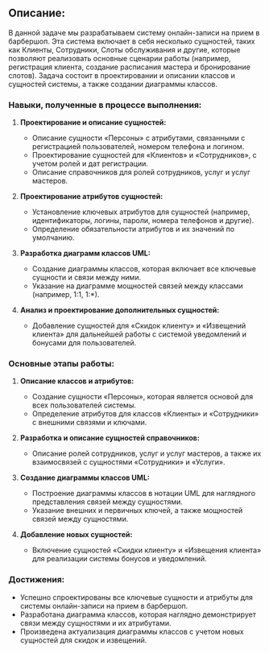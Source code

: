 ## Описание:

В данной задаче мы разрабатываем систему онлайн-записи на прием в барбершоп. Эта система включает в себя несколько сущностей, таких как Клиенты, Сотрудники, Слоты обслуживания и другие, которые позволяют реализовать основные сценарии работы (например, регистрация клиента, создание расписания мастера и бронирование слотов). Задача состоит в проектировании и описании классов и сущностей системы, а также создании диаграммы классов.

### Навыки, полученные в процессе выполнения:

1. **Проектирование и описание сущностей:**
   - Описание сущности «Персоны» с атрибутами, связанными с регистрацией пользователей, номером телефона и логином.
   - Проектирование сущностей для «Клиентов» и «Сотрудников», с учетом ролей и дат регистрации.
   - Описание справочников для ролей сотрудников, услуг и услуг мастеров.

2. **Проектирование атрибутов сущностей:**
   - Установление ключевых атрибутов для сущностей (например, идентификаторы, логины, пароли, номера телефонов и другие).
   - Определение обязательности атрибутов и их значений по умолчанию.

3. **Разработка диаграмм классов UML:**
   - Создание диаграммы классов, которая включает все ключевые сущности и связи между ними.
   - Указание на диаграмме мощностей связей между классами (например, 1:1, 1:*).

4. **Анализ и проектирование дополнительных сущностей:**
   - Добавление сущностей для «Скидок клиенту» и «Извещений клиента» для дальнейшей работы с системой уведомлений и бонусами для пользователей.

### Основные этапы работы:

1. **Описание классов и атрибутов:**
   - Создание сущности «Персоны», которая является основой для всех пользователей системы.
   - Определение атрибутов для классов «Клиенты» и «Сотрудники» с внешними связями и ключами.

2. **Разработка и описание сущностей справочников:**
   - Описание ролей сотрудников, услуг и услуг мастеров, а также их взаимосвязей с сущностями «Сотрудники» и «Услуги».

3. **Создание диаграммы классов UML:**
   - Построение диаграммы классов в нотации UML для наглядного представления связей между сущностями.
   - Указание внешних и первичных ключей, а также мощностей связей между сущностями.

4. **Добавление новых сущностей:**
   - Включение сущностей «Скидки клиенту» и «Извещения клиента» для реализации системы бонусов и уведомлений.

### Достижения:

- Успешно спроектированы все ключевые сущности и атрибуты для системы онлайн-записи на прием в барбершоп.
- Разработана диаграмма классов, которая наглядно демонстрирует связи между сущностями и их атрибутами.
- Произведена актуализация диаграммы классов с учетом новых сущностей для скидок и извещений.

